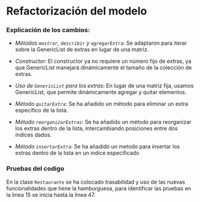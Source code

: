 # Refactorización del modelo

### Explicación de los cambios:

- *Métodos `mostrar`, `describir` y `agregarExtra`*: Se adaptaron para iterar sobre la GenericList de extras en lugar de una matriz.

- *Constructor*: El constructor ya no requiere un número fijo de extras, ya que GenericList manejará dinámicamente el tamaño de la colección de extras.

- *Uso de `GenericList` para los extras*: En lugar de una matriz fija, usamos GenericList, que permite dinámicamente agregar y quitar elementos.

- *Método `quitarExtra`*: Se ha añadido un método para eliminar un extra específico de la lista.

- *Método `reorganizarExtras`*: Se ha añadido un método para reorganizar los extras dentro de la lista, intercambiando posiciones entre dos índices dados.

- *Método `insertarExtra`*: Se ha añadido un metodo para insertar los extras dentro de la lista en un indice especificado

### Pruebas del codigo

En la clase `Restaurante` se ha colocado trasabilidad y uso de las nuevas funcionalidades que tiene la hamburguesa, para identificar las pruebas en la linea 15 se inicia hasta la linea 47.
